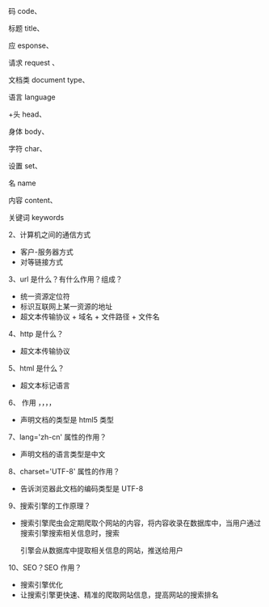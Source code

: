 码 code、

标题 title、

应 esponse、

请求 request 、

文档类 document type、

语言 language

+头 head、

身体 body、

字符 char、

设置 set、

名 name

内容 content、

关键词 keywords

2、计算机之间的通信方式

-   客户-服务器方式
-   对等链接方式

3、url 是什么？有什么作用？组成？

-   统一资源定位符
-   标识互联网上某一资源的地址
-   超文本传输协议 + 域名 + 文件路径 + 文件名

4、http 是什么？

-   超文本传输协议

5、html 是什么？

-   超文本标记语言

6、<!DOCTYPE html> 作用 ，，，，

-   声明文档的类型是 html5 类型

7、lang='zh-cn' 属性的作用？

-   声明文档的语言类型是中文

8、charset='UTF-8' 属性的作用？

-   告诉浏览器此文档的编码类型是 UTF-8

9、搜索引擎的工作原理？

-   搜索引擎爬虫会定期爬取个网站的内容，将内容收录在数据库中，当用户通过搜索引擎搜索相关信息时，搜索

    引擎会从数据库中提取相关信息的网站，推送给用户

10、SEO？SEO 作用？

-   搜索引擎优化
-   让搜索引擎更快速、精准的爬取网站信息，提高网站的搜索排名
